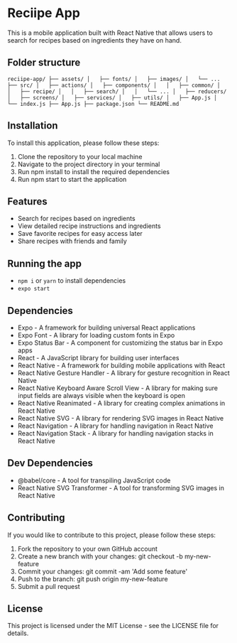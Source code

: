 # Reciipe App

This is a mobile application built with React Native that allows users to search for recipes based on ingredients they have on hand.

## Folder structure

`reciipe-app/
├── assets/
│   ├── fonts/
│   ├── images/
│   └── ...
├── src/
│   ├── actions/
│   ├── components/
│   │   ├── common/
│   │   ├── recipe/
│   │   ├── search/
│   │   └── ...
│   ├── reducers/
│   ├── screens/
│   ├── services/
│   ├── utils/
│   ├── App.js
│   └── index.js
├── App.js
├── package.json
└── README.md`

## Installation

To install this application, please follow these steps:

1. Clone the repository to your local machine
2. Navigate to the project directory in your terminal
3. Run npm install to install the required dependencies
4. Run npm start to start the application

## Features

- Search for recipes based on ingredients
- View detailed recipe instructions and ingredients
- Save favorite recipes for easy access later
- Share recipes with friends and family

## Running the app

- `npm i` or `yarn` to install dependencies
- `expo start`

## Dependencies

- Expo - A framework for building universal React applications
- Expo Font - A library for loading custom fonts in Expo
- Expo Status Bar - A component for customizing the status bar in Expo apps
- React - A JavaScript library for building user interfaces
- React Native - A framework for building mobile applications with React
- React Native Gesture Handler - A library for gesture recognition in React Native
- React Native Keyboard Aware Scroll View - A library for making sure input fields are always visible when the keyboard is open
- React Native Reanimated - A library for creating complex animations in React Native
- React Native SVG - A library for rendering SVG images in React Native
- React Navigation - A library for handling navigation in React Native
- React Navigation Stack - A library for handling navigation stacks in React Native

## Dev Dependencies

- @babel/core - A tool for transpiling JavaScript code
- React Native SVG Transformer - A tool for transforming SVG images in React Native

## Contributing

If you would like to contribute to this project, please follow these steps:

1. Fork the repository to your own GitHub account
2. Create a new branch with your changes: git checkout -b my-new-feature
3. Commit your changes: git commit -am 'Add some feature'
4. Push to the branch: git push origin my-new-feature
5. Submit a pull request

## License

This project is licensed under the MIT License - see the LICENSE file for details.
